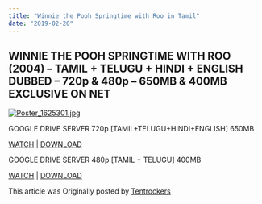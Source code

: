 ```yaml
---
title: "Winnie the Pooh Springtime with Roo in Tamil"
date: "2019-02-26"
---
```


## WINNIE THE POOH SPRINGTIME WITH ROO (2004) – TAMIL + TELUGU + HINDI + ENGLISH DUBBED – 720p & 480p – 650MB & 400MB EXCLUSIVE ON NET

[![Poster_1625301.jpg](http://tamilrockerss.bz/uploads/monthly_02_2019/post-202750-0-15121200-1551123363.jpg)](http://tamilrockerss.bz/uploads/monthly_02_2019/post-202750-0-15121200-1551123363.jpg "Poster_1625301.jpg - Size: 204.5KB")

GOOGLE DRIVE SERVER 720p \[TAMIL+TELUGU+HINDI+ENGLISH\] 650MB

[WATCH](https://clk.ink/LZ1wq3PU) | [DOWNLOAD](https://clk.ink/LZ1wq3PU)

GOOGLE DRIVE SERVER 480p \[TAMIL + TELUGU\] 400MB

[WATCH](https://clk.ink/3MGziPx) | [DOWNLOAD](https://clk.ink/3MGziPx)

This article was Originally posted by [Tentrockers](https://tentrockers.blogspot.com/)
